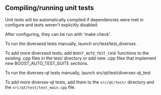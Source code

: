 Compiling/running unit tests
------------------------------------

Unit tests will be automatically compiled if dependencies were met in configure
and tests weren't explicitly disabled.

After configuring, they can be run with 'make check'.

To run the diversexd tests manually, launch src/test/test_diversex .

To add more diversexd tests, add `BOOST_AUTO_TEST_CASE` functions to the existing
.cpp files in the test/ directory or add new .cpp files that
implement new BOOST_AUTO_TEST_SUITE sections.

To run the diversex-qt tests manually, launch src/qt/test/diversex-qt_test

To add more diversex-qt tests, add them to the `src/qt/test/` directory and
the `src/qt/test/test_main.cpp` file.
